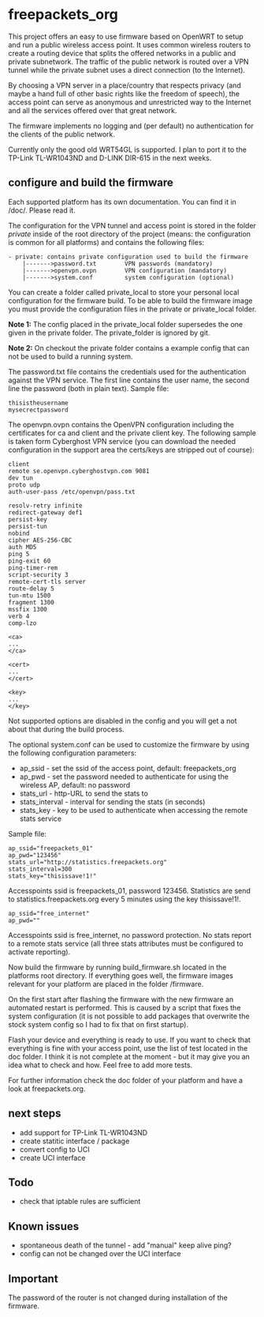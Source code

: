 freepackets_org
===============

This project offers an easy to use firmware based on OpenWRT to setup and run
a public wireless access point. It uses common wireless routers to create
a routing device that splits the offered networks in a public and private
subnetwork. The traffic of the public network is routed over a VPN tunnel
while the private subnet uses a direct connection (to the Internet).

By choosing a VPN server in a place/country that respects privacy (and maybe
a hand full of other basic rights like the freedom of speech), the
access point can serve as anonymous and unrestricted way to the Internet and
all the services offered over that great network.

The firmware implements no logging and (per default) no authentication for the
clients of the public network.

Currently only the good old WRT54GL is supported. I plan to port it to the
TP-Link TL-WR1043ND and D-LINK DIR-615 in the next weeks.

## configure and build the firmware

Each supported platform has its own documentation. You can find it in
<platform>/doc/. Please read it.

The configuration for the VPN tunnel and access point is stored in the
folder *private* inside of the root directory of the project (means: the
configuration is common for all platforms) and contains the following files:
```
- private: contains private configuration used to build the firmware
    |------->password.txt        VPN passwords (mandatory)
    |------->openvpn.ovpn        VPN configuration (mandatory)
    |------->system.conf         system configuration (optional)
```

You can create a folder called private_local to store your personal local 
configuration for the firmware build. To be able to build the firmware image 
you must provide the configuration files in the private or private_local folder. 

**Note 1:** The config placed in the private_local folder supersedes the one 
given in the private folder. The private_folder is ignored by git.

**Note 2:** On checkout the private folder contains a example config that can 
not be used to build a running system.

The password.txt file contains the credentials used for the authentication
against the VPN service. The first line contains the user name, the second
line the password (both in plain text). Sample file:
```
thisistheusername
mysecrectpassword
```

The openvpn.ovpn contains the OpenVPN configuration including the
certificates for ca and client and the private client key. The following
sample is taken form Cyberghost VPN service (you can download the needed
configuration in the support area the certs/keys are stripped out
of course):

```
client
remote se.openvpn.cyberghostvpn.com 9081
dev tun
proto udp
auth-user-pass /etc/openvpn/pass.txt

resolv-retry infinite
redirect-gateway def1
persist-key
persist-tun
nobind
cipher AES-256-CBC
auth MD5
ping 5
ping-exit 60
ping-timer-rem
script-security 3
remote-cert-tls server
route-delay 5
tun-mtu 1500
fragment 1300
mssfix 1300
verb 4
comp-lzo

<ca>
...
</ca>

<cert>
...
</cert>

<key>
...
</key>
```

Not supported options are disabled in the config and you will get a not
about that during the build process.

The optional system.conf can be used to customize the firmware by using the
following configuration parameters:
* ap_ssid - set the ssid of the access point, default: freepackets_org
* ap_pwd  - set the password needed to authenticate for using the wireless AP, default: no password
* stats_url - http-URL to send the stats to
* stats_interval - interval for sending the stats (in seconds)
* stats_key - key to be used to authenticate when accessing the remote stats service

Sample file:
```
ap_ssid="freepackets_01"
ap_pwd="123456"
stats_url="http://statistics.freepackets.org"
stats_interval=300
stats_key="thisissave!1!"
```

Accesspoints ssid is freepackets_01, password 123456. Statistics are send to
statistics.freepackets.org every 5 minutes using the key thisissave!1!.

```
ap_ssid="free_internet"
ap_pwd=""
```

Accesspoints ssid is free_internet, no password protection. No stats report
to a remote stats service (all three stats attributes must be configured to
activate reporting).

Now build the firmware by running build_firmware.sh located in the platforms
root directory. If everything goes well, the firmware images relevant for
your platform are placed in the folder <your platform>/firmware.

On the first start after flashing the firmware with the new firmware an 
automated restart is performed. This is caused by a script that fixes
the system configuration (it is not possible to add packages that overwrite
the stock system config so I had to fix that on first startup).

Flash your device and everything is ready to use. If you want to check that
everything is fine with your access point, use the list of test located in the doc
folder. I think it is not complete at the moment - but it may give you an idea
what to check and how. Feel free to add more tests.

For further information check the doc folder of your platform and have a look
at freepackets.org.

## next steps
* add support for TP-Link TL-WR1043ND
* create statitic interface / package
* convert config to UCI
* create UCI interface

## Todo
* check that iptable rules are sufficient

## Known issues
* spontaneous death of the tunnel - add "manual" keep alive ping?
* config can not be changed over the UCI interface

## Important

The password of the router is not changed during installation of the firmware.


